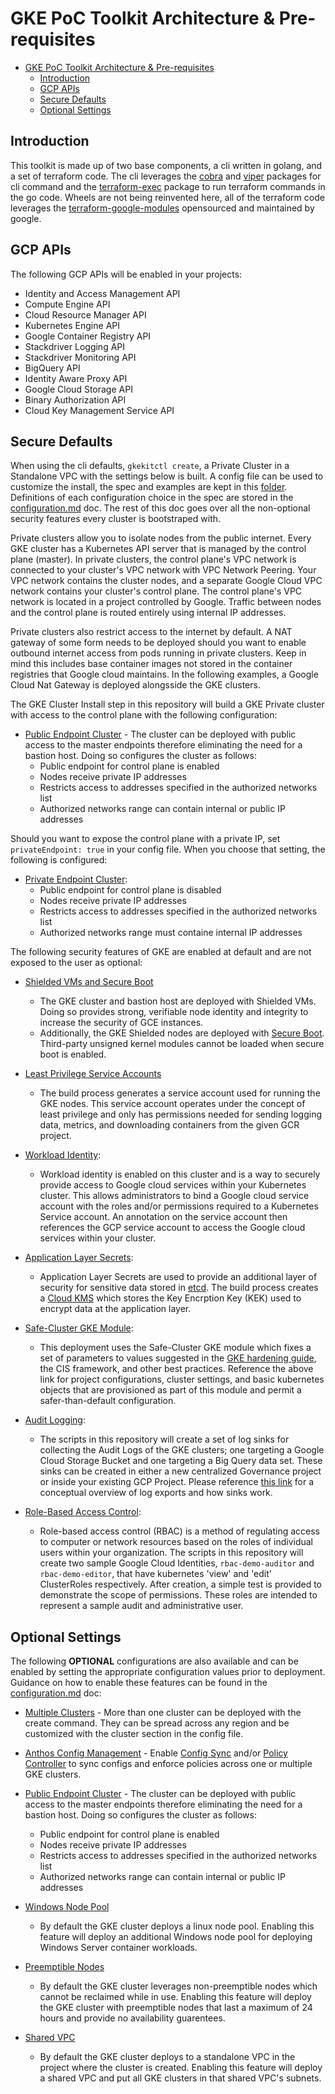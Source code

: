 # GKE PoC Toolkit Architecture & Pre-requisites

- [GKE PoC Toolkit Architecture & Pre-requisites](#gke-poc-toolkit-architecture--pre-requisites)
  - [Introduction](#introduction)
  - [GCP APIs](#gcp-apis)
  - [Secure Defaults](#secure-defaults)
  - [Optional Settings](#optional-settings)

## Introduction
This toolkit is made up of two base components, a cli written in golang, and a set of terraform code. The cli leverages the [cobra](https://github.com/spf13/cobra) and [viper](https://github.com/spf13/viper) packages for cli command and the [terraform-exec](https://github.com/hashicorp/terraform-exec) package to run terraform commands in the go code. Wheels are not being reinvented here, all of the terraform code leverages the [terraform-google-modules](https://github.com/terraform-google-modules) opensourced and maintained by google. 

## GCP APIs

The following GCP APIs will be enabled in your projects:

* Identity and Access Management API
* Compute Engine API
* Cloud Resource Manager API
* Kubernetes Engine API
* Google Container Registry API
* Stackdriver Logging API
* Stackdriver Monitoring API
* BigQuery API
* Identity Aware Proxy API
* Google Cloud Storage API
* Binary Authorization API
* Cloud Key Management Service API

## Secure Defaults

When using the cli defaults, `gkekitctl create`, a Private Cluster in a Standalone VPC with the settings below is built. A config file can be used to customize the install, the spec and examples are kept in this [folder](../cli/samples). Definitions of each configuration choice in the spec are stored in the [configuration.md](configuration.md) doc. The rest of this doc goes over all the non-optional security features every cluster is bootstraped with.

Private clusters allow you to isolate nodes from the public internet. Every GKE cluster has a Kubernetes API server that is managed by the control plane (master). In private clusters, the control plane's VPC network is connected to your cluster's VPC network with VPC Network Peering. Your VPC network contains the cluster nodes, and a separate Google Cloud VPC network contains your cluster's control plane. The control plane's VPC network is located in a project controlled by Google. Traffic between nodes and the control plane is routed entirely using internal IP addresses.

Private clusters also restrict access to the internet by default. A NAT gateway of some form needs to be deployed should you want to enable outbound internet access from pods running in private clusters. Keep in mind this includes base container images not stored in the container registries that Google cloud maintains. In the following examples, a Google Cloud Nat Gateway is deployed alongsside the GKE clusters. 

The GKE Cluster Install step in this repository will build a GKE Private cluster with access to the control plane with the following configuration:

* [Public Endpoint Cluster]() - The cluster can be deployed with public access to the master endpoints therefore eliminating the need for a bastion host. Doing so configures the cluster as follows:
  * Public endpoint for control plane is enabled
  * Nodes receive private IP addresses
  * Restricts access to addresses specified in the authorized networks list
  * Authorized networks range can contain internal or public IP addresses

Should you want to expose the control plane with a private IP, set `privateEndpoint: true` in your config file. When you choose that setting, the following is configured: 

* [Private Endpoint Cluster]():
  * Public endpoint for control plane is disabled
  * Nodes receive private IP addresses
  * Restricts access to addresses specified in the authorized networks list
  * Authorized networks range must containe internal IP addresses

The following security features of GKE are enabled at default and are not exposed to the user as optional:

* [Shielded VMs and Secure Boot](https://cloud.google.com/kubernetes-engine/docs/how-to/shielded-gke-nodes)
  * The GKE cluster and bastion host are deployed with Shielded VMs. Doing so provides strong, verifiable node identity and integrity to increase the security of GCE instances.
  * Additionally, the GKE Shielded nodes are deployed with [Secure Boot](https://cloud.google.com/security/shielded-cloud/shielded-vm#secure-boot). Third-party unsigned kernel modules cannot be loaded when secure boot is enabled.

* [Least Privilege Service Accounts](https://cloud.google.com/kubernetes-engine/docs/how-to/hardening-your-cluster#use_least_privilege_sa)
  * The build process generates a service account used for running the GKE nodes. This service account operates under the concept of least privilege and only has permissions needed for sending logging data, metrics, and downloading containers from the given GCR project. 

* [Workload Identity](https://cloud.google.com/kubernetes-engine/docs/how-to/workload-identity):
  * Workload identity is enabled on this cluster and is a way to securely provide access to Google cloud services within your Kubernetes cluster. This allows administrators to bind a Google cloud service account with the roles and/or permissions required to a Kubernetes Service account. An annotation on the service account then references the GCP service account to access the Google cloud services within your cluster.

* [Application Layer Secrets](https://cloud.google.com/kubernetes-engine/docs/how-to/encrypting-secrets#overview):
  * Application Layer Secrets are used to provide an additional layer of security for sensitive data stored in [etcd]( https://kubernetes.io/docs/concepts/overview/components/#etcd). The build process creates a [Cloud KMS](https://cloud.google.com/kms/docs) which stores the Key Encrption Key (KEK) used to encrypt data at the application layer. 

* [Safe-Cluster GKE Module](https://registry.terraform.io/modules/terraform-google-modules/kubernetes-engine/google/latest/submodules/safer-cluster):
  * This deployment uses the Safe-Cluster GKE module which fixes a set of parameters to values suggested in the [GKE hardening guide](https://cloud.google.com/kubernetes-engine/docs/how-to/hardening-your-cluster), the CIS framework, and other best practices. Reference the above link for project configurations, cluster settings, and basic kubernetes objects that are provisioned as part of this module and permit a safer-than-default configuration.

* [Audit Logging](https://cloud.google.com/logging/docs/audit/understanding-audit-logs):
  * The scripts in this repository will create a set of log sinks for collecting the Audit Logs of the GKE clusters; one targeting a Google Cloud Storage Bucket and one targeting a Big Query data set.  These sinks can be created in either a new centralized Governance project or inside your existing GCP Project. Please reference [this link](https://cloud.google.com/logging/docs/export) for a conceptual overview of log exports and how sinks work. 

* [Role-Based Access Control](https://cloud.google.com/kubernetes-engine/docs/how-to/role-based-access-control):
  * Role-based access control (RBAC) is a method of regulating access to computer or network resources based on the roles of individual users within your organization. The scripts in this repository will create two sample Google Cloud Identities, `rbac-demo-auditor` and `rbac-demo-editor`, that have kubernetes 'view' and 'edit' ClusterRoles respectively. After creation, a simple test is provided to demonstrate the scope of permissions. These roles are intended to represent a sample audit and administrative user. 

## Optional Settings
The following <b>OPTIONAL</b> configurations are also available and can be enabled by setting the appropriate configuration values prior to deployment. Guidance on how to enable these features can be found in the [configuration.md](configuration.md) doc:

* [Multiple Clusters](configuration.md#ClusterConfig) - More than one cluster can be deployed with the create command. They can be spread across any region and be customized with the cluster section in the config file.

* [Anthos Config Management](configuration.md#Config) - Enable [Config Sync](https://cloud.google.com/anthos-config-management/docs/config-sync-overview) and/or [Policy Controller](https://cloud.google.com/anthos-config-management/docs/concepts/policy-controller) to sync configs and enforce policies across one or multiple GKE clusters. 
 
* [Public Endpoint Cluster](configuration.md#Config) - The cluster can be deployed with public access to the master endpoints therefore eliminating the need for a bastion host. Doing so configures the cluster as follows:
  * Public endpoint for control plane is enabled
  * Nodes receive private IP addresses
  * Restricts access to addresses specified in the authorized networks list
  * Authorized networks range can contain internal or public IP addresses

* [Windows Node Pool](https://cloud.google.com/kubernetes-engine/docs/concepts/windows-server-gkec) 
  * By default the GKE cluster deploys a linux node pool. Enabling this feature will deploy an additional Windows node pool for deploying Windows Server container workloads.

* [Preemptible Nodes](https://cloud.google.com/kubernetes-engine/docs/how-to/preemptible-vms) 
  * By default the GKE cluster leverages non-preemptible nodes which cannot be reclaimed while in use. Enabling this feature will deploy the GKE cluster with preemptible nodes that last a maximum of 24 hours and provide no availability guarentees.

* [Shared VPC](https://cloud.google.com/vpc/docs/shared-vpc) 
  * By default the GKE cluster deploys to a standalone VPC in the project where the cluster is created. Enabling this feature will deploy a shared VPC and put all GKE clusters in that shared VPC's subnets.
